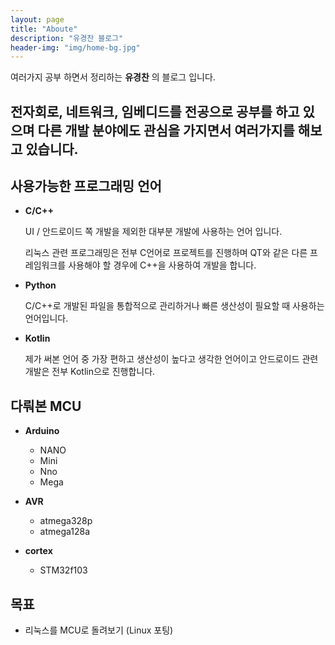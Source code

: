 ```yaml
---
layout: page
title: "Aboute"
description: "유경찬 블로그"
header-img: "img/home-bg.jpg"
---
```


여러가지 공부 하면서 정리하는 __유경찬__ 의 블로그 입니다. 

전자회로, 네트워크, 임베디드를 전공으로 공부를 하고 있으며 다른 개발 분야에도 관심을 가지면서 여러가지를 해보고 있습니다. 
----------

## 사용가능한 프로그래밍 언어
 
* __C/C++__

	UI / 안드로이드 쪽 개발을 제외한 대부분 개발에 사용하는 언어 입니다.

	리눅스 관련 프로그래밍은 전부 C언어로 프로젝트를 진행하며 QT와 같은 다른 프레임워크를 사용해야 할 경우에 C++을 사용하여
	개발을 합니다. 

* __Python__

	C/C++로 개발된 파일을 통합적으로 관리하거나 빠른 생산성이 필요할 때 사용하는 언어입니다.

* __Kotlin__
	
	제가 써본 언어 중 가장 편하고 생산성이 높다고 생각한 언어이고 안드로이드 관련 개발은 전부 Kotlin으로 진행합니다.


## 다뤄본 MCU

* __Arduino__
	* NANO
	* Mini
	* Nno
	* Mega

* __AVR__
	* atmega328p
	* atmega128a

* __cortex__
	* STM32f103

## 목표

*  리눅스를 MCU로 돌려보기 (Linux 포팅)